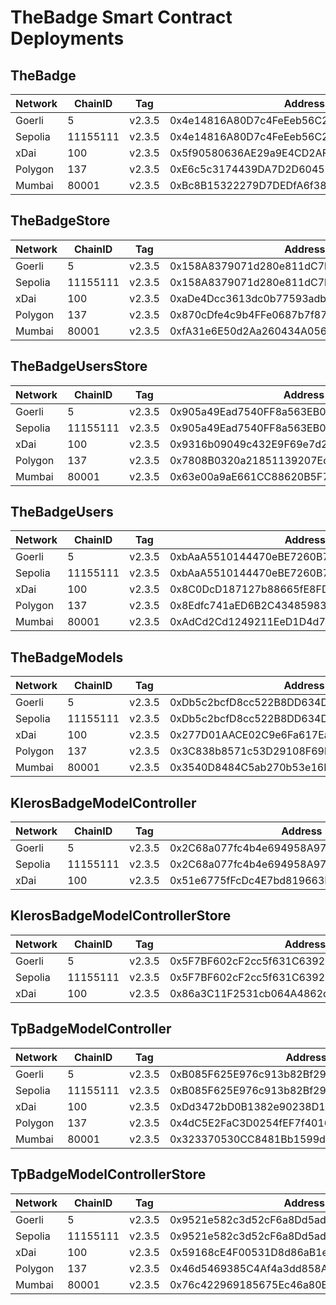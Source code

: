 # TheBadge Smart Contract Deployments

## TheBadge

| Network | ChainID  | Tag    | Address                                    |
| ------- | -------- |--------| ------------------------------------------ |
| Goerli  | 5        | v2.3.5 | 0x4e14816A80D7c4FeEeb56C225e821c6374F4AB56 |
| Sepolia | 11155111 | v2.3.5 | 0x4e14816A80D7c4FeEeb56C225e821c6374F4AB56 |
| xDai    | 100      | v2.3.5 | 0x5f90580636AE29a9E4CD2AFFCE6d73501cD594F2 |
| Polygon | 137      | v2.3.5 | 0xE6c5c3174439DA7D2D60456Ca7eB97E7Dcd551e6 |
| Mumbai  | 80001    | v2.3.5 | 0xBc8B15322279D7DEDfA6f38EC22075491aEDDB0f |

## TheBadgeStore

| Network | ChainID  | Tag    | Address                                    |
| ------- | -------- |--------| ------------------------------------------ |
| Goerli  | 5        | v2.3.5 | 0x158A8379071d280e811dC7b670c22a0b46dC582D |
| Sepolia | 11155111 | v2.3.5 | 0x158A8379071d280e811dC7b670c22a0b46dC582D |
| xDai    | 100      | v2.3.5 | 0xaDe4Dcc3613dc0b77593adb3D694F2F6f71E4125 |
| Polygon | 137      | v2.3.5 | 0x870cDfe4c9b4FFe0687b7f871f6e96793440B214 |
| Mumbai  | 80001    | v2.3.5 | 0xfA31e6E50d2Aa260434A056e7CaA3FD582B1FfE8 |

## TheBadgeUsersStore

| Network | ChainID  | Tag    | Address                                    |
| ------- | -------- |--------| ------------------------------------------ |
| Goerli  | 5        | v2.3.5 | 0x905a49Ead7540FF8a563EB02F66B5c13c5e8eC71 |
| Sepolia | 11155111 | v2.3.5 | 0x905a49Ead7540FF8a563EB02F66B5c13c5e8eC71 |
| xDai    | 100      | v2.3.5 | 0x9316b09049c432E9F69e7d2f613036d936332Ad1 |
| Polygon | 137      | v2.3.5 | 0x7808B0320a21851139207EdAaAAfb1dc4039ceC2 |
| Mumbai  | 80001    | v2.3.5 | 0x63e00a9aE661CC88620B5F71FE03DaDa958B5096 |

## TheBadgeUsers

| Network | ChainID  | Tag    | Address                                    |
| ------- | -------- |--------| ------------------------------------------ |
| Goerli  | 5        | v2.3.5 | 0xbAaA5510144470eBE7260B743CA5516596A0250E |
| Sepolia | 11155111 | v2.3.5 | 0xbAaA5510144470eBE7260B743CA5516596A0250E |
| xDai    | 100      | v2.3.5 | 0x8C0DcD187127b88665fE8FD4F39Cb18758946C0f |
| Polygon | 137      | v2.3.5 | 0x8Edfc741aED6B2C43485983d4C7b6B095b00500c |
| Mumbai  | 80001    | v2.3.5 | 0xAdCd2Cd1249211EeD1D4d72b1E8B53F3A792e5da |

## TheBadgeModels

| Network | ChainID  | Tag    | Address                                    |
| ------- | -------- |--------| ------------------------------------------ |
| Goerli  | 5        | v2.3.5 | 0xDb5c2bcfD8cc522B8DD634DC507E135383049566 |
| Sepolia | 11155111 | v2.3.5 | 0xDb5c2bcfD8cc522B8DD634DC507E135383049566 |
| xDai    | 100      | v2.3.5 | 0x277D01AACE02C9e6Fa617Ea61Ece24BEDa46453c |
| Polygon | 137      | v2.3.5 | 0x3C838b8571c53D29108F69b98145f8FcC446Fa5a |
| Mumbai  | 80001    | v2.3.5 | 0x3540D8484C5ab270b53e16EDD71791d37A49BBf8 |

## KlerosBadgeModelController

| Network | ChainID  | Tag    | Address                                    |
| ------- | -------- |--------| ------------------------------------------ |
| Goerli  | 5        | v2.3.5 | 0x2C68a077fc4b4e694958A978b409e4127D68f811 |
| Sepolia | 11155111 | v2.3.5 | 0x2C68a077fc4b4e694958A978b409e4127D68f811 |
| xDai    | 100      | v2.3.5 | 0x51e6775fFcDc4E7bd819663E9CabD2bE723C4fBf |

## KlerosBadgeModelControllerStore

| Network | ChainID  | Tag    | Address                                    |
| ------- | -------- |--------| ------------------------------------------ |
| Goerli  | 5        | v2.3.5 | 0x5F7BF602cF2cc5f631C639293CA0bC733eCD31A6 |
| Sepolia | 11155111 | v2.3.5 | 0x5F7BF602cF2cc5f631C639293CA0bC733eCD31A6 |
| xDai    | 100      | v2.3.5 | 0x86a3C11F2531cb064A4862d371DCB53793E26437 |

## TpBadgeModelController

| Network | ChainID  | Tag    | Address                                    |
| ------- | -------- |--------| ------------------------------------------ |
| Goerli  | 5        | v2.3.5 | 0xB085F625E976c913b82Bf291d32Dc0E55566D3Af |
| Sepolia | 11155111 | v2.3.5 | 0xB085F625E976c913b82Bf291d32Dc0E55566D3Af |
| xDai    | 100      | v2.3.5 | 0xDd3472bD0B1382e90238D19b5916C71a657eF223 |
| Polygon | 137      | v2.3.5 | 0x4dC5E2FaC3D0254fEF7f40163261b9307c1C9df3 |
| Mumbai  | 80001    | v2.3.5 | 0x323370530CC8481Bb1599d4C9d565053c8BADAb1 |

## TpBadgeModelControllerStore

| Network | ChainID  | Tag    | Address                                    |
| ------- | -------- |--------| ------------------------------------------ |
| Goerli  | 5        | v2.3.5 | 0x9521e582c3d52cF6a8Dd5adc350f66cB0814c281 |
| Sepolia | 11155111 | v2.3.5 | 0x9521e582c3d52cF6a8Dd5adc350f66cB0814c281 |
| xDai    | 100      | v2.3.5 | 0x59168cE4F00531D8d86aB1eeBBB670DB537dA8AB |
| Polygon | 137      | v2.3.5 | 0x46d5469385C4Af4a3dd858AA839fc49d1f6c485f |
| Mumbai  | 80001    | v2.3.5 | 0x76c422969185675Ec46a80B765621B63451cF9F1 |
